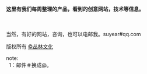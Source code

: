 <h4>这里有我们每周整理的产品，看到的创意网站，技术等信息。</h4>
<br/>


当然，有好的网站，咨询，也可以电邮我。suyear#qq.com
<br/>

版权所有 <a href="http://enue.cn">&copy;丛林文化</a>
<br/>
<p>note:<br/>
  &nbsp;&nbsp;1：邮件＃换成@。
</p>  

